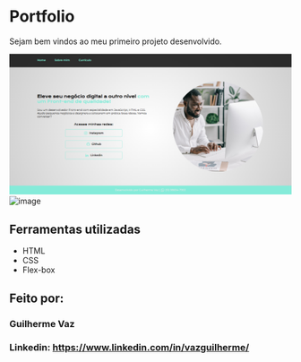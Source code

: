 # Portfolio
Sejam bem vindos ao meu primeiro projeto desenvolvido.

![image](https://raw.githubusercontent.com/vazguilherme8/portfolio/main/pagina.png)
![image](https://raw.githubusercontent.com/vazguilherme8/portfolio/main/pagina2.png)

## Ferramentas utilizadas
* HTML
* CSS
* Flex-box

## Feito por:
### Guilherme Vaz
### Linkedin: https://www.linkedin.com/in/vazguilherme/
